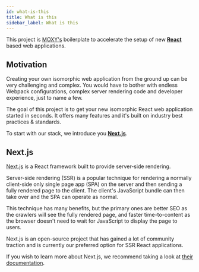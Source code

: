 ```yaml
---
id: what-is-this
title: What is this
sidebar_label: What is this
---
```


This project is [MOXY's](https://moxy.studio/) boilerplate to accelerate the setup of new [**React**](https://reactjs.org/) based web applications.

## Motivation

Creating your own isomorphic web application from the ground up can be very challenging and complex. You would have to bother with endless Webpack configurations, complex server rendering code and developer experience, just to name a few.

The goal of this project is to get your new isomorphic React web application started in seconds. It offers many features and it's built on industry best practices & standards.

To start with our stack, we introduce you [**Next.js**](https://nextjs.org).

## Next.js

[Next.js](https://nextjs.org) is a React framework built to provide server-side rendering.

Server-side rendering (SSR) is a popular technique for rendering a normally client-side only single page app (SPA) on the server and then sending a fully rendered page to the client. The client's JavaScript bundle can then take over and the SPA can operate as normal.

This technique has many benefits, but the primary ones are better SEO as the crawlers will see the fully rendered page, and faster time-to-content as the browser doesn't need to wait for JavaScript to display the page to users.

Next.js is an open-source project that has gained a lot of community traction and is currently our preferred option for SSR React applications.

If you wish to learn more about Next.js, we recommend taking a look at [their documentation](https://nextjs.org/learn/basics/getting-started).
